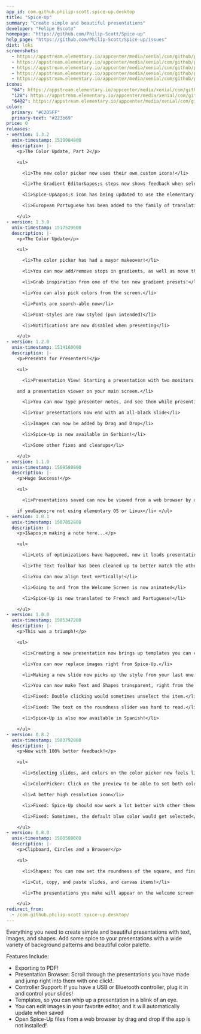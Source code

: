 ```yaml
---
app_id: com.github.philip-scott.spice-up.desktop
title: "Spice-Up"
summary: "Create simple and beautiful presentations"
developer: "Felipe Escoto"
homepage: "https://github.com/Philip-Scott/Spice-up"
help_page: "https://github.com/Philip-Scott/Spice-up/issues"
dist: loki
screenshots:
  - https://appstream.elementary.io/appcenter/media/xenial/com/github/philip-scott.spice-up.desktop/D50B11188270A0598E025AEC85B2040A/screenshots/image-1_orig.png
  - https://appstream.elementary.io/appcenter/media/xenial/com/github/philip-scott.spice-up.desktop/D50B11188270A0598E025AEC85B2040A/screenshots/image-2_orig.png
  - https://appstream.elementary.io/appcenter/media/xenial/com/github/philip-scott.spice-up.desktop/D50B11188270A0598E025AEC85B2040A/screenshots/image-3_orig.png
  - https://appstream.elementary.io/appcenter/media/xenial/com/github/philip-scott.spice-up.desktop/D50B11188270A0598E025AEC85B2040A/screenshots/image-4_orig.png
  - https://appstream.elementary.io/appcenter/media/xenial/com/github/philip-scott.spice-up.desktop/D50B11188270A0598E025AEC85B2040A/screenshots/image-5_orig.png
icons:
  "64": https://appstream.elementary.io/appcenter/media/xenial/com/github/philip-scott.spice-up.desktop/D50B11188270A0598E025AEC85B2040A/icons/64x64/com.github.philip-scott.spice-up_com.github.philip-scott.spice-up.png
  "128": https://appstream.elementary.io/appcenter/media/xenial/com/github/philip-scott.spice-up.desktop/D50B11188270A0598E025AEC85B2040A/icons/128x128/com.github.philip-scott.spice-up_com.github.philip-scott.spice-up.png
  "64@2": https://appstream.elementary.io/appcenter/media/xenial/com/github/philip-scott.spice-up.desktop/D50B11188270A0598E025AEC85B2040A/icons/64x64@2/com.github.philip-scott.spice-up_com.github.philip-scott.spice-up.png
color:
  primary: "#C2D5FF"
  primary-text: "#223b69"
price: 0
releases:
- version: 1.3.2
  unix-timestamp: 1519084800
  description: |-
    <p>The Color Update, Part 2</p>

    <ul>

      <li>The new color picker now uses their own custom icons!</li>

      <li>The Gradient Editor&apos;s steps now shows feedback when selected</li>

      <li>Spice-Up&apos;s icon has being updated to use the elementary color palette.</li>

      <li>European Portuguese has been added to the family of translations. Big thanks to emansije!</li>

    </ul>
- version: 1.3.0
  unix-timestamp: 1517529600
  description: |-
    <p>The Color Update</p>

    <ul>

      <li>The color picker has had a mayor makeover!</li>

      <li>You can now add/remove stops in gradients, as well as move them around and rotate them.</li>

      <li>Grab inspiration from one of the ten new gradient presets!</li>

      <li>You can also pick colors from the screen.</li>

      <li>Fonts are search-able now</li>

      <li>Font-styles are now styled (pun intended)</li>

      <li>Notifications are now disabled when presenting</li>

    </ul>
- version: 1.2.0
  unix-timestamp: 1514160000
  description: |-
    <p>Presents for Presenters!</p>

    <ul>

      <li>Presentation View! Starting a presentation with two monitors will open the presentation on the secondary monitor,

    and a presentation viewer on your main screen.</li>

      <li>You can now type presenter notes, and see them while presenting!</li>

      <li>Your presentations now end with an all-black slide</li>

      <li>Images can now be added by Drag and Drop</li>

      <li>Spice-Up is now available in Serbian!</li>

      <li>Some other fixes and cleanups</li>

    </ul>
- version: 1.1.0
  unix-timestamp: 1509580800
  description: |-
    <p>Huge Success!</p>

    <ul>

      <li>Presentations saved can now be viewed from a web browser by drag and drop if Spice-Up is not installed, and even

    if you&apos;re not using elementary OS or Linux</li> </ul>
- version: 1.0.1
  unix-timestamp: 1507852800
  description: |-
    <p>I&apos;m making a note here...</p>

    <ul>

      <li>Lots of optimizations have happened, now it loads presentations crazy fast!</li>

      <li>The Text Toolbar has been cleaned up to better match the other bars</li>

      <li>You can now align text vertically!</li>

      <li>Going to and from the Welcome Screen is now animated</li>

      <li>Spice-Up is now translated to French and Portuguese!</li>

    </ul>
- version: 1.0.0
  unix-timestamp: 1505347200
  description: |-
    <p>This was a triumph!</p>

    <ul>

      <li>Creating a new presentation now brings up templates you can choose from.</li>

      <li>You can now replace images right from Spice-Up.</li>

      <li>Making a new slide now picks up the style from your last one.</li>

      <li>You can now make Text and Shapes transparent, right from the custom color picker!</li>

      <li>Fixed: Double clicking would sometimes unselect the item.</li>

      <li>Fixed: The text on the roundness slider was hard to read.</li>

      <li>Spice-Up is also now available in Spanish!</li>

    </ul>
- version: 0.8.2
  unix-timestamp: 1503792000
  description: |-
    <p>Now with 100% better feedback!</p>

    <ul>

      <li>Selecting slides, and colors on the color picker now feels like you actually press something.</li>

      <li>ColorPicker: Click on the preview to be able to set both colors at once.</li>

      <li>A better high resolution icon</li>

      <li>Fixed: Spice-Up should now work a lot better with other themes</li>

      <li>Fixed: Sometimes, the default blue color would get selected</li>

    </ul>
- version: 0.8.0
  unix-timestamp: 1500508800
  description: |-
    <p>Clipboard, Circles and a Browser</p>

    <ul>

      <li>Shapes: You can now set the roundness of the square, and finally make circles!</li>

      <li>Cut, copy, and paste slides, and canvas items!</li>

      <li>The presentations you make will appear on the welcome screen for easy access to them!</li>

    </ul>
redirect_from:
  - /com.github.philip-scott.spice-up.desktop/
---
```


<p>Everything you need to create simple and beautiful presentations with text, images, and shapes. Add some spice to your presentations with a wide variety of background patterns and beautiful color palette.</p>
<p>Features Include:</p>
<ul>
  <li>Exporting to PDF!</li>
  <li>Presentation Browser: Scroll through the presentations you have made and jump right into them with one click!.</li>
  <li>Controller Support: If you have a USB or Bluetooth controller, plug it in and control your slides!</li>
  <li>Templates, so you can whip up a presentation in a blink of an eye.</li>
  <li>You can edit images in your favorite editor, and it will automatically update when saved</li>
  <li>Open Spice-Up files from a web browser by drag and drop if the app is not installed!</li>
</ul>